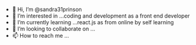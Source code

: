 - 👋 Hi, I’m @sandra31prinson 
- 👀 I’m interested in ...coding and development as a front end developer
- 🌱 I’m currently learning ...react.js as from online by self learning
- 💞️ I’m looking to collaborate on ...
- 📫 How to reach me ...

<!---
sandra31prinson/sandra31prinson is a ✨ special ✨ repository because its `README.md` (this file) appears on your GitHub profile.
You can click the Preview link to take a look at your changes.
--->
